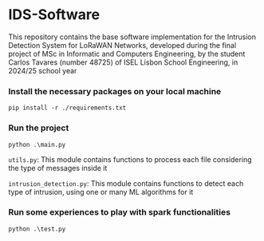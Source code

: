 # IDS-Software
This repository contains the base software implementation for the Intrusion Detection System for LoRaWAN Networks, developed during the final project of MSc in Informatic and Computers Engineering, by the student Carlos Tavares (number 48725) of ISEL Lisbon School Engineering, in 2024/25 school year


### Install the necessary packages on your local machine
```
pip install -r ./requirements.txt
```

### Run the project
```python3
python .\main.py
```

```utils.py```: This module contains functions to process each file considering the type of messages inside it

```intrusion_detection.py```: This module contains functions to detect each type of intrusion, using one or many ML algorithms for it


### Run some experiences to play with spark functionalities
```python3
python .\test.py
```
